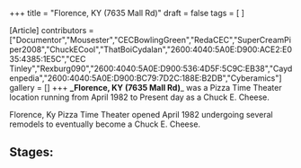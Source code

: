 +++
title = "Florence, KY (7635 Mall Rd)"
draft = false
tags = [ ]

[Article]
contributors = ["Documentor","Mousester","CECBowlingGreen","RedaCEC","SuperCreamPiper2008","ChuckECool","ThatBoiCydalan","2600:4040:5A0E:D900:ACE2:E035:4385:1E5C","CEC Tinley","Rexburg090","2600:4040:5A0E:D900:536:4D5F:5C9C:EB38","Caydenpedia","2600:4040:5A0E:D900:BC79:7D2C:188E:B2DB","Cyberamics"]
gallery = []
+++
**_Florence, KY (7635 Mall Rd)**_ was a Pizza Time Theater location running from April 1982 to Present day as a Chuck E. Cheese.

Florence, Ky Pizza Time Theater opened April 1982 undergoing several remodels to eventually become a Chuck E. Cheese.

## Stages: ##